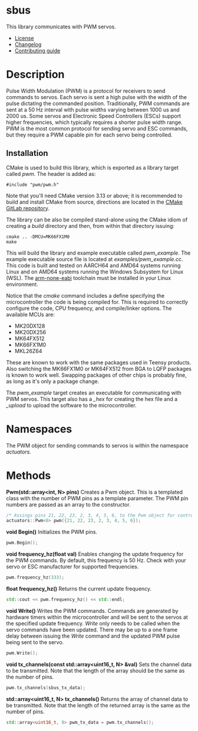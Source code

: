 # sbus
This library communicates with PWM servos. 
   * [License](LICENSE.md)
   * [Changelog](CHANGELOG.md)
   * [Contributing guide](CONTRIBUTING.md)

# Description
Pulse Width Modulation (PWM) is a protocol for receivers to send commands to servos. Each servo is sent a high pulse with the width of the pulse dictating the commanded position. Traditionally, PWM commands are sent at a 50 Hz interval with pulse widths varying between 1000 us and 2000 us. Some servos and Electronic Speed Controllers (ESCs) support higher frequencies, which typically requires a shorter pulse width range. PWM is the most common protocol for sending servo and ESC commands, but they require a PWM capable pin for each servo being controlled.

## Installation
CMake is used to build this library, which is exported as a library target called *pwm*. The header is added as:

```
#include "pwm/pwm.h"
```
Note that you'll need CMake version 3.13 or above; it is recommended to build and install CMake from source, directions are located in the [CMake GitLab repository](https://github.com/Kitware/CMake).

The library can be also be compiled stand-alone using the CMake idiom of creating a *build* directory and then, from within that directory issuing:

```
cmake .. -DMCU=MK66FX1M0
make
```

This will build the library and example executable called *pwm_example*. The example executable source file is located at *examples/pwm_example.cc*. This code is built and tested on AARCH64 and AMD64 systems running Linux and on AMD64 systems running the Windows Subsystem for Linux (WSL). The [arm-none-eabi](https://developer.arm.com/tools-and-software/open-source-software/developer-tools/gnu-toolchain/gnu-rm/downloads) toolchain must be installed in your Linux environment.

Notice that the *cmake* command includes a define specifying the microcontroller the code is being compiled for. This is required to correctly configure the code, CPU frequency, and compile/linker options. The available MCUs are:
   * MK20DX128
   * MK20DX256
   * MK64FX512
   * MK66FX1M0
   * MKL26Z64

These are known to work with the same packages used in Teensy products. Also switching the MK66FX1M0 or MK64FX512 from BGA to LQFP packages is known to work well. Swapping packages of other chips is probably fine, as long as it's only a package change.

The *pwm_example* target creates an executable for communicating with PWM servos. This target also has a *_hex* for creating the hex file and a *_upload* to upload the software to the microcontroller. 

# Namespaces
The PWM object for sending commands to servos is within the namespace *actuators*.

# Methods

**Pwm<int N>(std::array<int, N> pins)** Creates a Pwm object. This is a templated class with the number of PWM pins as a template parameter. The PWM pin numbers are passed as an array to the constructor.

```C++
/* Assings pins 21, 22, 23, 2, 3, 4, 5, 6, to the Pwm object for controlling PWM servos */
actuators::Pwm<8> pwm({21, 22, 23, 2, 3, 4, 5, 6});
```

**void Begin()** Initializes the PWM pins.

```C++
pwm.Begin();
```

**void frequency_hz(float val)** Enables changing the update frequency for the PWM commands. By default, this frequency is 50 Hz. Check with your servo or ESC manufacturer for supported frequencies.

```C++
pwm.frequency_hz(333);
```

**float frequency_hz()** Returns the current update frequency.

```C++
std::cout << pwm.frequency_hz() << std::endl;
```

**void Write()** Writes the PWM commands. Commands are generated by hardware timers within the microcontroller and will be sent to the servos at the specified update frequency. *Write* only needs to be called when the servo commands have been updated. There may be up to a one frame delay between issuing the *Write* command and the updated PWM pulse being sent to the servo.

```C++
pwm.Write();
```

**void tx_channels(const std::array<uint16_t, N> &val)** Sets the channel data to be transmitted. Note that the length of the array should be the same as the number of pins.

```C++
pwm.tx_channels(sbus_tx_data);
```

**std::array<uint16_t, N> tx_channels()** Returns the array of channel data to be transmitted. Note that the length of the returned array is the same as the number of pins.

```C++
std::array<uint16_t, 8> pwm_tx_data = pwm.tx_channels();
```

